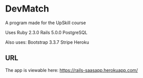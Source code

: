 # DevMatch
A program made for the UpSkill course

Uses Ruby 2.3.0
Rails 5.0.0
PostgreSQL

Also uses:
Bootstrap 3.3.7
Stripe
Heroku

## URL
The app is viewable here: https://rails-saasapp.herokuapp.com/